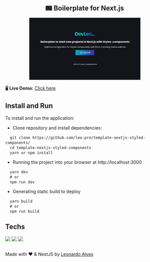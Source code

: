<h2 align="center">
<img src="https://raw.githubusercontent.com/leo-pro/template-nextjs-styled-components/main/public/image.jpg" width="20px"> Boilerplate for Next.js
</h2>

<p align="center">
<img src="https://raw.githubusercontent.com/leo-pro/template-nextjs-styled-components/develop/public/preview.png" width="70%">
</p>

<p>🖥️ <b>Live Demo:</b> <a href="https://boilerplate-nextjs-styled-components.vercel.app/" target="_blank">Click here</a></p>

## Install and Run

To install and run the application:

- Clone repository and install dependencies:

```
  git clone https://github.com/leo-pro/template-nextjs-styled-components/
  cd template-nextjs-styled-components
  yarn or npm install
```

- Running the project into your browser at http://localhost:3000

```
  yarn dev
  # or
  npm run dev
```

- Generating static build to deploy

```
  yarn build
  # or
  npm run build
```

## Techs

<p>
  <img src="https://img.shields.io/badge/next.js-000000?style=for-the-badge&logo=next.js&logoColor=white">
  <img src="https://img.shields.io/badge/TypeScript-007ACC?style=for-the-badge&logo=typescript&logoColor=white">
  <img src="https://img.shields.io/badge/styled--components-DB7093?style=for-the-badge&logo=styled-components&logoColor=white">
</p>

##

Made with ❤️ & NextJS by [Leonardo Alves](https://www.linkedin.com/in/leonardoalvess/)
